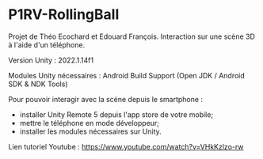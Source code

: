 # P1RV-RollingBall
Projet de Théo Ecochard et Edouard François. Interaction sur une scène 3D à l'aide d'un téléphone.


Version Unity : 2022.1.14f1

Modules Unity nécessaires : Android Build Support (Open JDK / Android SDK & NDK Tools)


Pour pouvoir interagir avec la scéne depuis le smartphone :

 - installer Unity Remote 5 depuis l'app store de votre mobile;
 - mettre le téléphone en mode développeur;
 - installer les modules nécessaires sur Unity.

Lien tutoriel Youtube : https://www.youtube.com/watch?v=VHkKzlzo-rw
